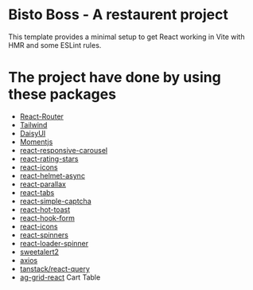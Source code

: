 # Bisto Boss - A restaurent project

This template provides a minimal setup to get React working in Vite with HMR and some ESLint rules.

# The project have done by using these packages

- [React-Router]() 
- [Tailwind]()
- [DaisyUI](https://daisyui.com/)
- [Momentjs](https://momentjs.com/) 
- [react-responsive-carousel](https://react-responsive-carousel.js.org/)
- [react-rating-stars](https://github.com/smastrom/react-rating)
- [react-icons](https://www.npmjs.com/package/react-icons)
- [react-helmet-async](https://www.npmjs.com/package/react-helmet-async)
- [react-parallax](https://www.npmjs.com/package/react-parallax)
- [react-tabs](https://github.com/reactjs/react-tabs)
- [react-simple-captcha](https://www.npmjs.com/package/react-simple-captcha)
- [react-hot-toast](https://github.com/timolins/react-hot-toast)
- [react-hook-form](https://react-hook-form.com/get-started)
- [react-icons](https://www.npmjs.com/package/react-icons)
- [react-spinners](https://github.com/davidhu2000/react-spinners)
- [react-loader-spinner](https://mhnpd.github.io/react-loader-spinner/docs/intro)
- [sweetalert2](https://sweetalert2.github.io/)
- [axios](https://github.com/axios/axios)
- [tanstack/react-query](https://tanstack.com/query/latest)
- [ag-grid-react](https://www.ag-grid.com/react-data-grid/getting-started) Cart Table 